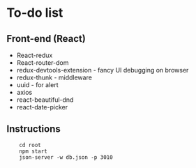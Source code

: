 # To-do list

## Front-end (React)

- React-redux
- React-router-dom
- redux-devtools-extension - fancy UI debugging on browser
- redux-thunk - middleware
- uuid - for alert
- axios
- react-beautiful-dnd
- react-date-picker

## Instructions

```
    cd root
    npm start
    json-server -w db.json -p 3010
```
